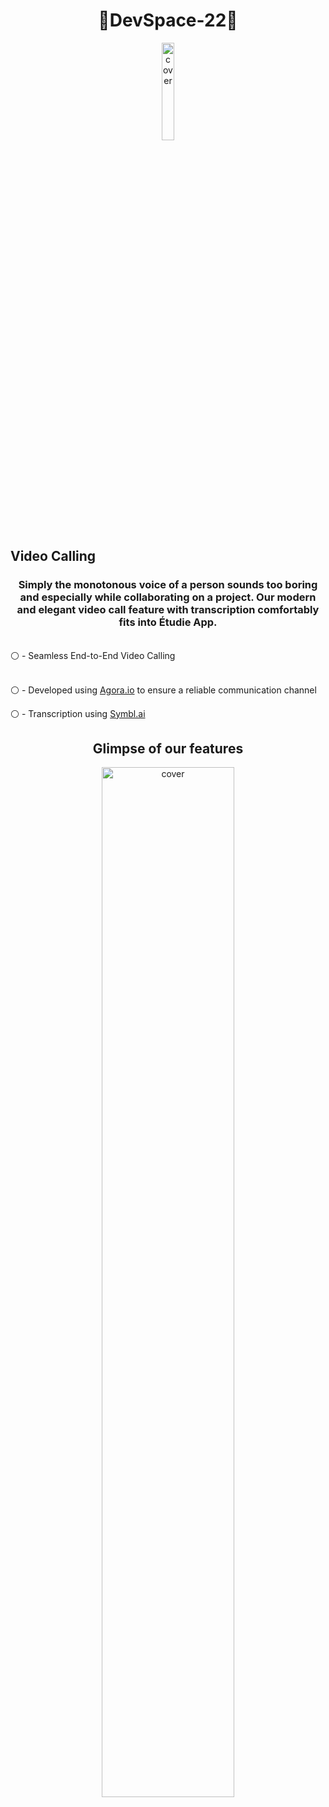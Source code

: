 <h1 align="center">🚀DevSpace-22🚀</h1>
<div align="center">
<img width="20%" src="https://media.discordapp.net/attachments/964219837314400327/964316361063039026/unknown-modified_4.png" alt="cover" >
  <h2 align="left">Video Calling</h2>
  </div>
  
<div align="left">
<h3 align="center"> Simply the monotonous voice of a person sounds too boring and especially while collaborating on a project.
  Our modern and elegant video call feature with transcription comfortably fits into Étudie App. </h3>
  <br>
  ⚪️ - Seamless End-to-End Video Calling<br><br>
  
  
  ⚪️ - Developed using [Agora.io](https://www.agora.io/) to ensure a reliable communication channel<br>
 
  ⚪️ - Transcription using [Symbl.ai](https://symbl.ai/)<br>
  <h2 align="center">Glimpse of our features</h2>
<p align="center">
<img width="65%" src="https://media.discordapp.net/attachments/964369189919916052/964523257514582076/Draft_2.png?width=1020&height=662" alt="cover" /></p></br>
  
  
</div>
